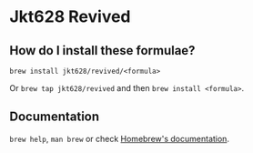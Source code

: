 # Jkt628 Revived

## How do I install these formulae?

`brew install jkt628/revived/<formula>`

Or `brew tap jkt628/revived` and then `brew install <formula>`.

## Documentation

`brew help`, `man brew` or check [Homebrew's documentation](https://docs.brew.sh).
